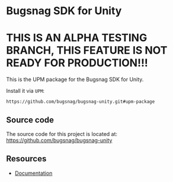 Bugsnag SDK for Unity
===========

# THIS IS AN ALPHA TESTING BRANCH, THIS FEATURE IS NOT READY FOR PRODUCTION!!!

This is the UPM package for the Bugsnag SDK for Unity.

Install it via `UPM`:
```
https://github.com/bugsnag/bugsnag-unity.git#upm-package
```

## Source code

The source code for this project is located at: https://github.com/bugsnag/bugsnag-unity

## Resources

* [Documentation](https://docs.bugsnag.com/platforms/unity/)
